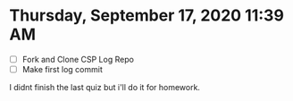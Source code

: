 # Thursday, September 17, 2020 11:39 AM
- [ ] Fork and Clone CSP Log Repo
- [ ] Make first log commit

I didnt finish the last quiz but i'll do it for homework.